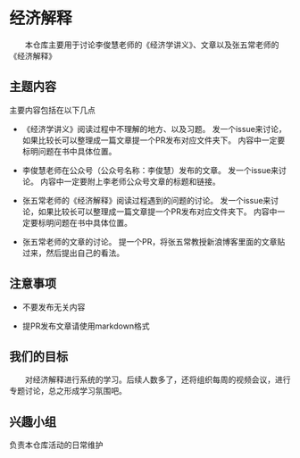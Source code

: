 # 经济解释
&emsp;&emsp;本仓库主要用于讨论李俊慧老师的《经济学讲义》、文章以及张五常老师的《经济解释》


## 主题内容
主要内容包括在以下几点
- 《经济学讲义》阅读过程中不理解的地方、以及习题。
  发一个issue来讨论，如果比较长可以整理成一篇文章提一个PR发布对应文件夹下。
  内容中一定要标明问题在书中具体位置。

- 李俊慧老师在公众号（公众号名称：李俊慧）发布的文章。
  发一个issue来讨论。
  内容中一定要附上李老师公众号文章的标题和链接。
 
- 张五常老师的《经济解释》阅读过程遇到的问题的讨论。
  发一个issue来讨论，如果比较长可以整理成一篇文章提一个PR发布对应文件夹下。
  内容中一定要标明问题在书中具体位置。

- 张五常老师的文章的讨论。
  提一个PR，将张五常教授新浪博客里面的文章贴过来，然后提出自己的看法。

## 注意事项
- 不要发布无关内容

- 提PR发布文章请使用markdown格式


## 我们的目标
&emsp;&emsp;对经济解释进行系统的学习。后续人数多了，还将组织每周的视频会议，进行专题讨论，总之形成学习氛围吧。

## 兴趣小组
负责本仓库活动的日常维护